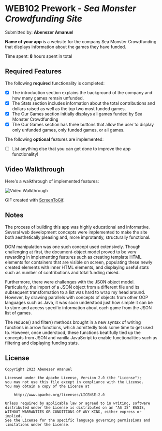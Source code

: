 # WEB102 Prework - *Sea Monster Crowdfunding Site*

Submitted by: **Abenezer Amanuel**

**Name of your app** is a website for the company Sea Monster Crowdfunding that displays information about the games they have funded.

Time spent: **8** hours spent in total

## Required Features

The following **required** functionality is completed:

* [x] The introduction section explains the background of the company and how many games remain unfunded.
* [x] The Stats section includes information about the total contributions and dollars raised as well as the top two most funded games.
* [x] The Our Games section initially displays all games funded by Sea Monster Crowdfunding
* [x] The Our Games section has three buttons that allow the user to display only unfunded games, only funded games, or all games.

The following **optional** features are implemented:

* [ ] List anything else that you can get done to improve the app functionality!

## Video Walkthrough

Here's a walkthrough of implemented features:

<img src='submissionGIF.gif' title='Video Walkthrough' width='' alt='Video Walkthrough' />

<!-- Replace this with whatever GIF tool you used! -->
GIF created with [ScreenToGif](https://www.screentogif.com/).   
<!-- Recommended tools:
[Kap](https://getkap.co/) for macOS
[ScreenToGif](https://www.screentogif.com/) for Windows
[peek](https://github.com/phw/peek) for Linux. -->

## Notes

The process of building this app was highly educational and informative. Several web development concepts were implemented to make the site both aesthetically pleasing and, more improtantly, structurally functional. 

DOM manipulation was one such concept used extensively. Though challenging at first, the document-object model proved to be very rewarding in implementing features such as creating template HTML elements for containers that are visible on screen, populating these newly created elements with inner HTML elements, and displaying useful stats such as number of contributions and total funding raised.

Furthermore, there were challenges with the JSON object model. Particularly, the import of a JSON object from a different file and its subsequent transformation to a list was hard to wrap my head around. However, by drawing parallels with concepts of objects from other OOP languages such as Java, it was soon understood just how simple it can be to store and access specific information about each game from the JSON list of games.

The reduce() and filter() methods brought in a new syntax of writing functions in arrow functions, which admittedly took some time to get used to. However, once understood, these functions beatifully tied up the concepts from JSON and vanilla JavaScript to enable functionalities such as filtering and displaying funding stats.

## License

    Copyright 2023 Abenezer Amanuel

    Licensed under the Apache License, Version 2.0 (the "License");
    you may not use this file except in compliance with the License.
    You may obtain a copy of the License at

        http://www.apache.org/licenses/LICENSE-2.0

    Unless required by applicable law or agreed to in writing, software
    distributed under the License is distributed on an "AS IS" BASIS,
    WITHOUT WARRANTIES OR CONDITIONS OF ANY KIND, either express or implied.
    See the License for the specific language governing permissions and
    limitations under the License.
